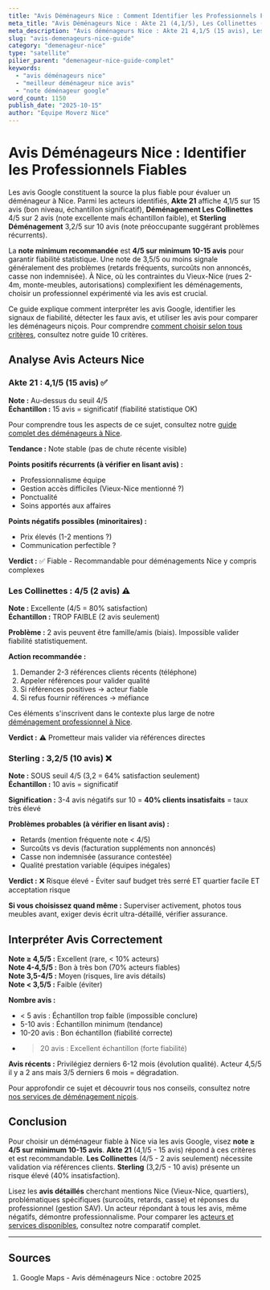 ```yaml
---
title: "Avis Déménageurs Nice : Comment Identifier les Professionnels Fiables ?"
meta_title: "Avis Déménageurs Nice : Akte 21 (4,1/5), Les Collinettes (4/5)"
meta_description: "Avis déménageurs Nice : Akte 21 4,1/5 (15 avis), Les Collinettes 4/5, Sterling 3,2/5. Interpréter avis Google, détecter fiables. Note min 4/5. Guide."
slug: "avis-demenageurs-nice-guide"
category: "demenageur-nice"
type: "satellite"
pilier_parent: "demenageur-nice-guide-complet"
keywords:
  - "avis déménageurs nice"
  - "meilleur déménageur nice avis"
  - "note déménageur google"
word_count: 1150
publish_date: "2025-10-15"
author: "Équipe Moverz Nice"
---
```


# Avis Déménageurs Nice : Identifier les Professionnels Fiables

Les avis Google constituent la source la plus fiable pour évaluer un déménageur à Nice. Parmi les acteurs identifiés, **Akte 21** affiche 4,1/5 sur 15 avis (bon niveau, échantillon significatif), **Déménagement Les Collinettes** 4/5 sur 2 avis (note excellente mais échantillon faible), et **Sterling Déménagement** 3,2/5 sur 10 avis (note préoccupante suggérant problèmes récurrents).

La **note minimum recommandée** est **4/5 sur minimum 10-15 avis** pour garantir fiabilité statistique. Une note de 3,5/5 ou moins signale généralement des problèmes (retards fréquents, surcoûts non annoncés, casse non indemnisée). À Nice, où les contraintes du Vieux-Nice (rues 2-4m, monte-meubles, autorisations) complexifient les déménagements, choisir un professionnel expérimenté via les avis est crucial.

Ce guide explique comment interpréter les avis Google, identifier les signaux de fiabilité, détecter les faux avis, et utiliser les avis pour comparer les déménageurs niçois. Pour comprendre [comment choisir selon tous critères](/blog/demenageur-nice/choisir-demenageur-nice-criteres), consultez notre guide 10 critères.

## Analyse Avis Acteurs Nice

### Akte 21 : 4,1/5 (15 avis) ✅

**Note :** Au-dessus du seuil 4/5  
**Échantillon :** 15 avis = significatif (fiabilité statistique OK)  

Pour comprendre tous les aspects de ce sujet, consultez notre [guide complet des déménageurs à Nice](/blog/demenageur/demenageur-nice-guide-complet).

**Tendance :** Note stable (pas de chute récente visible)

**Points positifs récurrents (à vérifier en lisant avis) :**
- Professionnalisme équipe
- Gestion accès difficiles (Vieux-Nice mentionné ?)
- Ponctualité
- Soins apportés aux affaires

**Points négatifs possibles (minoritaires) :**
- Prix élevés (1-2 mentions ?)
- Communication perfectible ?

**Verdict :** ✅ Fiable - Recommandable pour déménagements Nice y compris complexes

### Les Collinettes : 4/5 (2 avis) ⚠️

**Note :** Excellente (4/5 = 80% satisfaction)  
**Échantillon :** TROP FAIBLE (2 avis seulement)

**Problème :** 2 avis peuvent être famille/amis (biais). Impossible valider fiabilité statistiquement.

**Action recommandée :**
1. Demander 2-3 références clients récents (téléphone)
2. Appeler références pour valider qualité
3. Si références positives → acteur fiable
4. Si refus fournir références → méfiance

Ces éléments s'inscrivent dans le contexte plus large de notre [déménagement professionnel à Nice](/blog/demenageur/demenageur-nice-guide-complet).


**Verdict :** ⚠️ Prometteur mais valider via références directes

### Sterling : 3,2/5 (10 avis) ❌

**Note :** SOUS seuil 4/5 (3,2 = 64% satisfaction seulement)  
**Échantillon :** 10 avis = significatif

**Signification :** 3-4 avis négatifs sur 10 = **40% clients insatisfaits** = taux très élevé

**Problèmes probables (à vérifier en lisant avis) :**
- Retards (mention fréquente note < 4/5)
- Surcoûts vs devis (facturation suppléments non annoncés)
- Casse non indemnisée (assurance contestée)
- Qualité prestation variable (équipes inégales)

**Verdict :** ❌ Risque élevé - Éviter sauf budget très serré ET quartier facile ET acceptation risque

**Si vous choisissez quand même :** Superviser activement, photos tous meubles avant, exiger devis écrit ultra-détaillé, vérifier assurance.

## Interpréter Avis Correctement

**Note ≥ 4,5/5 :** Excellent (rare, < 10% acteurs)  
**Note 4-4,5/5 :** Bon à très bon (70% acteurs fiables)  
**Note 3,5-4/5 :** Moyen (risques, lire avis détails)  
**Note < 3,5/5 :** Faible (éviter)

**Nombre avis :**
- < 5 avis : Échantillon trop faible (impossible conclure)
- 5-10 avis : Échantillon minimum (tendance)
- 10-20 avis : Bon échantillon (fiabilité correcte)
- > 20 avis : Excellent échantillon (forte fiabilité)

**Avis récents :** Privilégiez derniers 6-12 mois (évolution qualité). Acteur 4,5/5 il y a 2 ans mais 3/5 derniers 6 mois = dégradation.


Pour approfondir ce sujet et découvrir tous nos conseils, consultez notre [nos services de déménagement niçois](/blog/demenageur/demenageur-nice-guide-complet).

## Conclusion

Pour choisir un déménageur fiable à Nice via les avis Google, visez **note ≥ 4/5 sur minimum 10-15 avis**. **Akte 21** (4,1/5 - 15 avis) répond à ces critères et est recommandable. **Les Collinettes** (4/5 - 2 avis seulement) nécessite validation via références clients. **Sterling** (3,2/5 - 10 avis) présente un risque élevé (40% insatisfaction).

Lisez les **avis détaillés** cherchant mentions Nice (Vieux-Nice, quartiers), problématiques spécifiques (surcoûts, retards, casse) et réponses du professionnel (gestion SAV). Un acteur répondant à tous les avis, même négatifs, démontre professionnalisme. Pour comparer les [acteurs et services disponibles](/blog/demenageur-nice/comparatif-demenageurs-nice), consultez notre comparatif complet.

---

## Sources

1. Google Maps - Avis déménageurs Nice : octobre 2025


